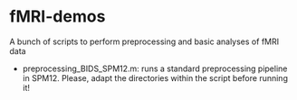 # fMRI-demos

A bunch of scripts to perform preprocessing and basic analyses of fMRI data

- preprocessing_BIDS_SPM12.m: runs a standard preprocessing pipeline in SPM12. Please, adapt the directories within the script before running it!
